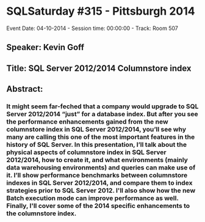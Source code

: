 # SQLSaturday #315 - Pittsburgh 2014
Event Date: 04-10-2014 - Session time: 00:00:00 - Track: Room 507
## Speaker: Kevin Goff
## Title: SQL Server 2012/2014 Columnstore index
## Abstract:
### It might seem far-feched that a company would upgrade to SQL Server 2012/2014 “just” for a database index.  But after you see the performance enhancements gained from the new columnstore index in SQL Server 2012/2014, you’ll see why many are calling this one of the most important features in the history of SQL Server.  In this presentation, I’ll talk about the physical aspects of  columnstore index in SQL Server 2012/2014, how to create it, and what environments  (mainly data warehousing environments) and queries can make use of it.  I’ll show performance benchmarks between columnstore indexes in SQL Server 2012/2014, and compare them to index strategies prior to SQL Server 2012.  I'll also show how the new Batch execution mode can improve performance as well.  Finally, I'll cover some of the 2014 specific enhancements to the columnstore index.
